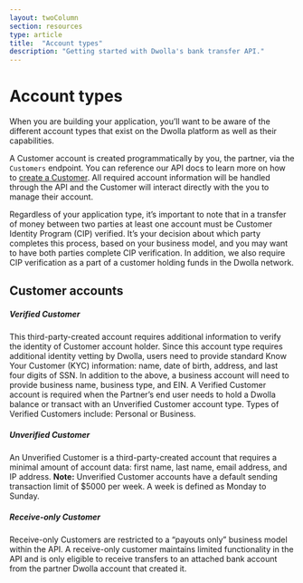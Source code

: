 ```yaml
---
layout: twoColumn
section: resources
type: article
title:  "Account types"
description: "Getting started with Dwolla's bank transfer API."
---
```


# Account types

When you are building your application, you’ll want to be aware of the different account types that exist on the Dwolla platform as well as their capabilities.

A Customer account is created programmatically by you, the partner, via the `Customers` endpoint. You can reference our API docs to learn more on how to [create a Customer](https://docsv2.dwolla.com/#create-a-customer). All required account information will be handled through the API and the Customer will interact directly with the you to manage their account.

Regardless of your application type, it’s important to note that in a transfer of money between two parties at least one account must be Customer Identity Program (CIP) verified. It’s your decision about which party completes this process, based on your business model, and you may want to have both parties complete CIP verification. In addition, we also require CIP verification as a part of a customer holding funds in the Dwolla network.

## Customer accounts

##### Verified Customer

This third-party-created account requires additional information to verify the identity of Customer account holder. Since this account type requires additional identity vetting by Dwolla, users need to provide standard Know Your Customer (KYC) information: name, date of birth, address, and last four digits of SSN. In addition to the above, a business account will need to provide business name, business type, and EIN. A Verified Customer account is required when the Partner’s end user needs to hold a Dwolla balance or transact with an Unverified Customer account type. Types of Verified Customers include: Personal or Business.

##### Unverified Customer

An Unverified Customer is a third-party-created account that requires a minimal amount of account data: first name, last name, email address, and IP address. **Note:** Unverified Customer accounts have a default sending transaction limit of $5000 per week. A week is defined as Monday to Sunday.

##### Receive-only Customer

Receive-only Customers are restricted to a “payouts only” business model within the API. A receive-only customer maintains limited functionality in the API and is only eligible to receive transfers to an attached bank account from the partner Dwolla account that created it.
